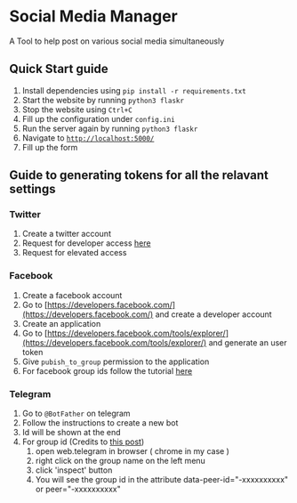 # Social Media Manager
A Tool to help post on various social media simultaneously

## Quick Start guide
1. Install dependencies using `pip install -r requirements.txt`
2. Start the website by running `python3 flaskr`
3. Stop the website using `Ctrl+C`
4. Fill up the configuration under `config.ini`
5. Run the server again by running `python3 flaskr`
6. Navigate to [`http://localhost:5000/`](http://localhost:5000/)
7. Fill up the form


## Guide to generating tokens for all the relavant settings

### Twitter
1. Create a twitter account
2. Request for developer access [here](https://developer.twitter.com/)
3. Request for elevated access

### Facebook
1. Create a facebook account
2. Go to [https://developers.facebook.com/](https://developers.facebook.com/) and create a developer account
3. Create an application
4. Go to [https://developers.facebook.com/tools/explorer/](https://developers.facebook.com/tools/explorer/) and generate an user token
5. Give `pubish_to_group` permission to the application
6. For facebook group ids follow the tutorial [here](https://www.slickremix.com/how-to-get-your-facebook-group-id/)


### Telegram
1. Go to `@BotFather` on telegram
2. Follow the instructions to create a new bot
3. Id will be shown at the end
4. For group id (Credits to [this post](https://stackoverflow.com/questions/32423837/telegram-bot-how-to-get-a-group-chat-id))
   1. open web.telegram in browser ( chrome in my case )
   2. right click on the group name on the left menu
   3. click 'inspect' button
   4. You will see the group id in the attribute data-peer-id="-xxxxxxxxxx" or peer="-xxxxxxxxxx"

